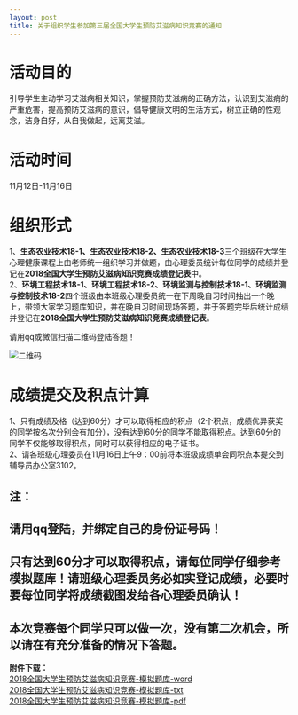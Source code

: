 ```yaml
---
layout: post
title: 关于组织学生参加第三届全国大学生预防艾滋病知识竞赛的通知
---
```


# 活动目的    
引导学生主动学习艾滋病相关知识，掌握预防艾滋病的正确方法，认识到艾滋病的严重危害，提高预防艾滋病的意识，倡导健康文明的生活方式，树立正确的性观念，洁身自好，从自我做起，远离艾滋。

<!--more-->

# 活动时间    
11月12日-11月16日

# 组织形式    
1、**生态农业技术18-1、生态农业技术18-2、生态农业技术18-3**三个班级在大学生心理健康课程上由老师统一组织学习并做题，由心理委员统计每位同学的成绩并登记在**2018全国大学生预防艾滋病知识竞赛成绩登记表**中。    
2、**环境工程技术18-1、环境工程技术18-2、环境监测与控制技术18-1、环境监测与控制技术18-2**四个班级由本班级心理委员统一在下周晚自习时间抽出一个晚上，带领大家学习题库知识，并在晚自习时间现场答题，并于答题完毕后统计成绩并登记在**2018全国大学生预防艾滋病知识竞赛成绩登记表**。    


请用qq或微信扫描二维码登陆答题！

![二维码](https://zhenyangleo.github.io/post-image/20181110-%E4%BA%8C%E7%BB%B4%E7%A0%81.png)

# 成绩提交及积点计算    
1、只有成绩及格（达到60分）才可以取得相应的积点（2个积点，成绩优异获奖的同学按名次分别会有加分），没有达到60分的同学不能取得积点。达到60分的同学不仅能够取得积点，同时可以获得相应的电子证书。    
2、请各班级心理委员在11月16日上午9：00前将本班级成绩单会同积点本提交到辅导员办公室3102。     

## 注：    
## 请用qq登陆，并绑定自己的身份证号码！    
## 只有达到60分才可以取得积点，请每位同学仔细参考模拟题库！请班级心理委员务必如实登记成绩，必要时要每位同学将成绩截图发给各心理委员确认！    
## 本次竞赛每个同学只可以做一次，没有第二次机会，所以请在有充分准备的情况下答题。    

**附件下载：**    
[2018全国大学生预防艾滋病知识竞赛-模拟题库-word](https://share.weiyun.com/5Br832m)    
[2018全国大学生预防艾滋病知识竞赛-模拟题库-txt](https://share.weiyun.com/5OzRBGK)    
[2018全国大学生预防艾滋病知识竞赛-模拟题库-pdf](https://share.weiyun.com/5YCJM1j)    
